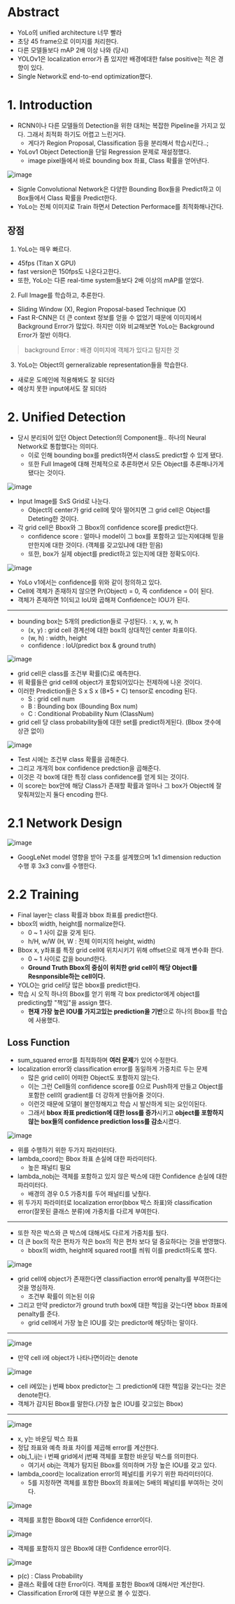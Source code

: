 # Abstract
- YoLo의 unified architecture 너무 빨라
- 초당 45 frame으로 이미지를 처리한다.
- 다른 모델들보다 mAP 2배 이상 나와 (당시)
- YOLOv1은 localization error가 좀 있지만 배경에대한 false positive는 적은 경향이 있다.
- Single Network로 end-to-end optimization했다.

# 1. Introduction
- RCNN이나 다른 모델들의 Detection을 위한 대처는 복잡한 Pipeline을 가지고 있다. 그래서 최적화 하기도 어렵고 느린거다.
  - 게다가 Region Proposal, Classification 등을 분리해서 학습시킨다..;
- YoLov1 Object Detection을 단일 Regression 문제로 재설정했다.
  - image pixel들에서 바로 bounding box 좌표, Class 확률을 얻어낸다.

![image](https://user-images.githubusercontent.com/69780812/140860260-820d6023-a946-43a6-9720-f94d1381b584.png)
- Signle Convolutional Network은 다양한 Bounding Box들을 Predict하고 이 Box들에서 Class 확률을 Predict한다.
- YoLo는 전체 이미지로 Train 하면서 Detection Performace를 최적화해나간다.

## 장점
1. YoLo는 매우 빠르다.
- 45fps (Titan X GPU)
- fast version은 150fps도 나온다고한다.
- 또한, YoLo는 다른 real-time system들보다 2배 이상의 mAP를 얻었다.

2. Full Image를 학습하고, 추론한다.
- Sliding Window (X), Region Proposal-based Technique (X)
- Fast R-CNN은 더 큰 context 정보를 얻을 수 없었기 때문에 이미지에서 Background Error가 많았다. 하지만 이와 비교해보면 YoLo는 Background Error가 절반 이하다.
> background Error : 배경 이미지에 객체가 있다고 탐지한 것

3. YoLo는 Object의 gerneralizable representation들을 학습한다.
- 새로운 도메인에 적용해봐도 잘 되더라
- 예상치 못한 input에서도 잘 되더라

# 2. Unified Detection
- 당시 분리되어 있던 Object Detection의 Component들.. 하나의 Neural Network로 통합했다는 의미다.
  - 이로 인해 bounding box를 predict하면서 class도 predict할 수 있게 됐다.
  - 또한 Full Image에 대해 전체적으로 추론하면서 모든 Object를 추론해나가게 됐다는 것이다.


![image](https://user-images.githubusercontent.com/69780812/140862279-7b445f73-a2a5-4880-8658-d53a9027f2fd.png)
- Input Image를 SxS Grid로 나눈다.
  - Object의 center가 grid cell에 맞아 떨어지면 그 grid cell은 Object를 Deteting한 것이다.
- 각 grid cell은 Bbox와 그 Bbox의 confidence score를 predict한다.
  - confidence score : 얼마나 model이 그 box를 포함하고 있는지에대해 믿을만한지에 대한 것이다. (객체를 갖고있냐에 대한 믿음)
  - 또한, box가 실제 object를 predict하고 있는지에 대한 정확도이다.

![image](https://user-images.githubusercontent.com/69780812/140863963-9598dafc-9572-453d-a3fd-30013358623d.png)
- YoLo v1에서는 confidence를 위와 같이 정의하고 있다.
- Cell에 객체가 존재하지 않으면 Pr(Object) = 0, 즉 confidence = 0이 된다.
- 객체가 존재하면 1이되고 IoU와 곱해져 Confidence는 IOU가 된다.
---
- bounding box는 5개의 prediction들로 구성된다. : x, y, w, h
  - (x, y) : grid cell 경계선에 대한 box의 상대적인 center 좌표이다.
  - (w, h) : width, height
  - confidence : IoU(predict box & ground truth)

![image](https://user-images.githubusercontent.com/69780812/140864483-818058cd-31e2-4796-8073-33d11cb109c1.png)
- grid cell은 class를 조건부 확률(C)로 예측한다.
- 위 확률들은 grid cell에 object가 포함되어있다는 전제하에 나온 것이다.
- 이러한 Prediction들은 S x S x (B*5 + C) tensor로 encoding 된다.
  - S : grid cell num
  - B : Bounding box (Bounding Box num)
  - C : Conditional Probability Num (ClassNum)
- grid cell 당 class probability들에 대한 set를 predict하게된다. (Bbox 갯수에 상관 없이)

![image](https://user-images.githubusercontent.com/69780812/140866902-64335243-8b95-43bd-b26c-806a316c24ce.png)
- Test 시에는 조건부 class 확률을 곱해준다.
- 그리고 개개의 box confidence predction을 곱해준다.
- 이것은 각 box에 대한 특정 class confidence를 얻게 되는 것이다.
- 이 score는 box안에 해당 Class가 존재할 확률과 얼마나 그 box가 Object에 잘 맞춰져있는지 둘다 encoding 한다.

# 2.1 Network Design
![image](https://user-images.githubusercontent.com/69780812/140864689-7843e35f-40a5-41e4-86a4-ce3787683eec.png)
- GoogLeNet model 영향을 받아 구조를 설계했으며 1x1 dimension reduction 수행 후 3x3 conv를 수행한다.

# 2.2 Training
- Final layer는 class 확률과 bbox 좌표를 predict한다.
- bbox의 width, height를 normalize한다.
  - 0 ~ 1 사이 값을 갖게 된다.
  - h/H, w/W (H, W : 전체 이미지의 height, width)
- Bbox x, y좌표를 특정 grid cell에 위치시키기 위해 offset으로 매개 변수화 한다.
  - 0 ~ 1 사이로 값을 bound한다.
  - **Ground Truth Bbox의 중심이 위치한 grid cell이 해당 Object를 Resnponsible하는 cell이다.** 
- YOLO는 grid cell당 많은 bbox를 predict한다.
- 학습 시 오직 하나의 Bbox를 얻기 위해 각 box predictor에게 object를 predicting할 "책임"을 assign 했다.
  - **현재 가장 높은 IOU를 가지고있는 prediction을 기반**으로 하나의 Bbox를 학습에 사용했다.


## Loss Function
- sum_squared error를 최적화하며 **여러 문제**가 있어 수정한다.
- localization error와 classification error를 동일하게 가중치르 두는 문제
  - 많은 grid cell이 어떠한 Object도 포함하지 않는다. 
  - 이는 그런 Cell들의 confidence score를 0으로 Push하게 만들고 Object를 포함한 cell의 gradient를 더 강하게 만들어줄 것이다.
  - 이런것 때문에 모델이 불안정해지고 학습 시 발산하게 되는 요인이된다.
  - 그래서 **bbox 좌표 prediction에 대한 loss를 증가**시키고 **object를 포함하지 않는 box들의 confidence prediction loss를 감소**시켰다.

![image](https://user-images.githubusercontent.com/69780812/140867942-ca7b5ee5-91c4-4c10-925c-c4f40e069287.png)
- 위를 수행하기 위한 두가지 파라미터다.
- lambda_coord는 Bbox 좌표 손실에 대한 파라미터다.
  - 높은 패널티 필요
- lambda_nobj는 객체를 포함하고 있지 않은 박스에 대한 Confidence 손실에 대한 파라미터다.
  - 배경의 경우 0.5 가중치를 두어 패널티를 낮췄다.
- 위 두가지 파라미터로 localization error(bbox 박스 좌표)와 classification error(잘못된 클래스 분류)에 가중치를 다르게 부여한다.
---
- 또한 작은 박스와 큰 박스에 대해서도 다르게 가중치를 뒀다.
- 더 큰 box의 작은 편차가 작은 box의 작은 편차 보다 덜 중요하다는 것을 반영했다.
  - bbox의 width, height에 squared root를 씌워 이를 predict하도록 했다.

![image](https://user-images.githubusercontent.com/69780812/140869731-36829aa8-b529-426a-8c0b-96f6e08405a7.png)
- grid cell에 object가 존재한다면 classifiaction error에 penalty를 부여한다는 것을 명심하자.
  - 조건부 확률이 의논된 이유
- 그리고 만약 predictor가 ground truth box에 대한 책임을 갖는다면 bbox 좌표에 penalty를 준다.
  - grid cell에서 가장 높은 IOU를 갖는 predictor에 해당하는 말이다.

---
![image](https://user-images.githubusercontent.com/69780812/140869762-c308b653-8167-405f-acda-cf68ed7fba2b.png)
- 만약 cell i에 object가 나타나면이라는 denote

![image](https://user-images.githubusercontent.com/69780812/140869849-13e7fcd7-ffd0-4612-9596-e8add47980f0.png)
- cell i에있는 j 번째 bbox predictor는 그 prediction에 대한 책임을 갖는다는 것은 denote한다.
- 객체가 감지된 Bbox를 말한다.(가장 높은 IOU를 갖고있는 Bbox)
---
![image](https://user-images.githubusercontent.com/69780812/140871185-9edf111d-c6ca-411a-a458-a2d78e27c76b.png)
- x, y는 바운딩 박스 좌표
- 정답 좌표와 예측 좌표 차이를 제곱해 error를 계산한다.
- obj_1_ij는 i 번째 grid에서 j번째 객체를 포함한 바운딩 박스를 의미한다.
  - 여기서 obj는 객체가 탐지된 Bbox를 의미하며 가장 높은 IOU를 갖고 있다.
- lambda_coord는 localization error의 페널티를 키우기 위한 파라미터이다.
  - 5를 지정하면 객체를 포함한 Bbox의 좌표에는 5배의 페널티를 부여하는 것이다.

![image](https://user-images.githubusercontent.com/69780812/140871362-b1160aff-faa1-4b0e-89ea-6a483f004785.png)
- 객체를 포함한 Bbox에 대한 Confidence error이다.

![image](https://user-images.githubusercontent.com/69780812/140871445-3fa0e00e-5202-48c2-951e-0491b4f3951d.png)
- 객체를 포함하지 않은 Bbox에 대한 Confidence error이다.

![image](https://user-images.githubusercontent.com/69780812/140871511-7dddfa33-66ce-4e03-a7f1-cdc32551401b.png)
- p(c) : Class Probability
- 클래스 확률에 대한 Error이다. 객체를 포함한 Bbox에 대해서만 계산한다.
- Classification Error에 대한 부분으로 볼 수 있겠다.
